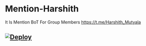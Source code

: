 # Mention-Harshith
It Is Mention BoT For Group Members https://t.me/Harshith_Mutyala


## [![Deploy](https://www.herokucdn.com/deploy/button.svg)](https://heroku.com/deploy)
